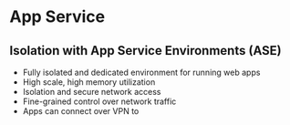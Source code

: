 # App Service

## Isolation with App Service Environments (ASE)

* Fully isolated and dedicated environment for running web apps
* High scale, high memory utilization
* Isolation and secure network access
* Fine-grained control over network traffic
* Apps can connect over VPN to
